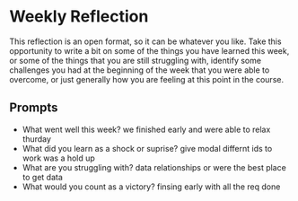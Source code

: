 # Weekly Reflection
This reflection is an open format, so it can be whatever you like. Take this opportunity to write a bit on some of the things you have learned this week, or some of the things that you are still struggling with, identify some challenges you had at the beginning of the week that you were able to overcome, or just generally how you are feeling at this point in the course.

## Prompts
- What went well this week?
we finished early and were able to relax thurday 
- What did you learn as a shock or suprise?
give  modal differnt ids to work was a hold up 
- What are you struggling with?
data relationships or were the best place to get data 
- What would you count as a victory?
finsing early with all the req done